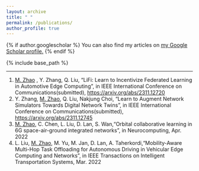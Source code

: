 ```yaml
---
layout: archive
title: " "
permalink: /publications/
author_profile: true
---
```


{% if author.googlescholar %}
  You can also find my articles on <u><a href="https://scholar.google.com/citations?user=VdsvDfUAAAAJ&hl=zh-CN">my Google Scholar profile</a>.</u>
{% endif %}

{% include base_path %}

<!-- {% for post in site.publications reversed %}
  {% include archive-single.html %}
{% endfor %} -->

------

1. <u>M. Zhao</u> , Y. Zhang, Q. Liu, “LiFi: Learn to Incentivize Federated Learning in Automotive Edge Computing”, in IEEE International Conference on Communications(submitted), https://arxiv.org/abs/2311.12720
2. Y. Zhang, <u>M. Zhao</u>, Q. Liu, Nakjung Choi, “Learn to Augment Network Simulators Towards Digital Network Twins”, in IEEE International Conference on Communications(submitted), https://arxiv.org/abs/2311.12745
3. <u>M. Zhao</u>, C. Chen, L. Liu, D. Lan, S. Wan,“Orbital collaborative learning in 6G space-air-ground integrated networks”, in Neurocomputing, Apr. 2022
4. L. Liu, <u>M. Zhao</u>, M. Yu, M. Jan, D. Lan, A. Taherkordi,“Mobility-Aware Multi-Hop Task Offloading for Autonomous Driving in Vehicular Edge Computing and Networks”, in IEEE Transactions on Intelligent Transportation Systems, Mar. 2022
